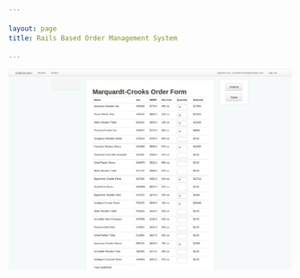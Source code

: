 ```yaml
---

layout: page 
title: Rails Based Order Management System

---
```


![](/assets/pages/brand_order.png)